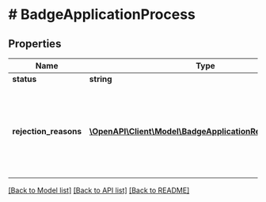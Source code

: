 # # BadgeApplicationProcess

## Properties

Name | Type | Description | Notes
------------ | ------------- | ------------- | -------------
**status** | **string** |  | 
**rejection_reasons** | [**\OpenAPI\Client\Model\BadgeApplicationRejectionReason[]**](BadgeApplicationRejectionReason.md) | A list of rejection reasons for the badge application. Returned for process.status &#x3D; DECLINED only. | 

[[Back to Model list]](../../README.md#documentation-for-models) [[Back to API list]](../../README.md#documentation-for-api-endpoints) [[Back to README]](../../README.md)


